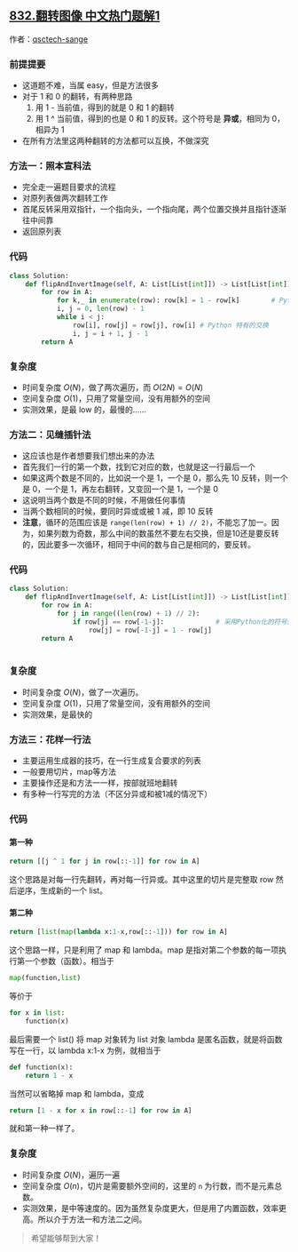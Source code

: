 ## [832.翻转图像 中文热门题解1](https://leetcode.cn/problems/flipping-an-image/solutions/100000/python3-duo-chong-jie-fa-xiang-jie-han-zui-duan-1x)

作者：[qsctech-sange](https://leetcode.cn/u/qsctech-sange)
### 前提提要
+ 这道题不难，当属 easy，但是方法很多
+ 对于 1 和 0 的翻转，有两种思路
    1. 用 1 - 当前值，得到的就是 0 和 1 的翻转
    2. 用 1 ^ 当前值，得到的也是 0 和 1 的反转。这个符号是 **异或**，相同为 0，相异为 1
+ 在所有方法里这两种翻转的方法都可以互换，不做深究

### 方法一：照本宣科法

+ 完全走一遍题目要求的流程
+ 对原列表做两次翻转工作
+ 首尾反转采用双指针，一个指向头，一个指向尾，两个位置交换并且指针逐渐往中间靠
+ 返回原列表
### 代码
```Python []
class Solution:
    def flipAndInvertImage(self, A: List[List[int]]) -> List[List[int]]:
        for row in A:       
            for k,_ in enumerate(row): row[k] = 1 - row[k]        # Python 风格的循环, 1和0反转
            i, j = 0, len(row) - 1
            while i < j:
                row[i], row[j] = row[j], row[i] # Python 特有的交换
                i, j = i + 1, j - 1
        return A
```
### 复杂度
+ 时间复杂度 $O(N)$，做了两次遍历，而 $O(2N) = O(N)$
+ 空间复杂度 $O(1)$，只用了常量空间，没有用额外的空间
+ 实测效果，是最 low 的，最慢的......

### 方法二：见缝插针法

+ 这应该也是作者想要我们想出来的办法
+ 首先我们一行的第一个数，找到它对应的数，也就是这一行最后一个
+ 如果这两个数是不同的，比如说一个是 1，一个是 0，那么先 10 反转，则一个是 0，一个是 1，再左右翻转，又变回一个是 1，一个是 0
+ 这说明当两个数是不同的时候，不用做任何事情
+ 当两个数相同的时候，要同时异或或被 1 减，即 10 反转
+ **注意**，循环的范围应该是 `range(len(row) + 1) // 2)`，不能忘了加一。因为，如果列数为奇数，那么中间的数虽然不要左右交换，但是10还是要反转的，因此要多一次循环，相同于中间的数与自己是相同的，要反转。
### 代码
```Python []
class Solution:
    def flipAndInvertImage(self, A: List[List[int]]) -> List[List[int]]:
        for row in A:
            for j in range((len(row) + 1) // 2):
                if row[j] == row[-1-j]:             # 采用Python化的符号索引
                    row[j] = row[-1-j] = 1 - row[j]    
        return A
                    
```
### 复杂度
+ 时间复杂度 $O(N)$，做了一次遍历。
+ 空间复杂度 $O(1)$，只用了常量空间，没有用额外的空间
+ 实测效果，是最快的

### 方法三：花样一行法
+ 主要运用生成器的技巧，在一行生成复合要求的列表
+ 一般要用切片，map等方法
+ 主要操作还是和方法一一样，按部就班地翻转
+ 有多种一行写完的方法（不区分异或和被1减的情况下）
### 代码
#### 第一种
```Python []
return [[j ^ 1 for j in row[::-1]] for row in A]
```
这个思路是对每一行先翻转，再对每一行异或。其中这里的切片是完整取 row 然后逆序，生成新的一个 list。
#### 第二种
```Python []
return [list(map(lambda x:1-x,row[::-1])) for row in A]
```
这个思路一样，只是利用了 map 和 lambda。map 是指对第二个参数的每一项执行第一个参数（函数）。相当于
```Python []
map(function,list)
```
等价于
```Python []
for x in list:
    function(x)
```
最后需要一个 list() 将 map 对象转为 list 对象
lambda 是匿名函数，就是将函数写在一行，以 lambda x:1-x 为例，就相当于
```Python []
def function(x):
    return 1 - x 
```
当然可以省略掉 map 和 lambda，变成
```Python []
return [1 - x for x in row[::-1] for row in A]
```
就和第一种一样了。
### 复杂度
+ 时间复杂度 $O(N)$，遍历一遍
+ 空间复杂度 $O(n)$，切片是需要额外空间的，这里的 `n` 为行数，而不是元素总数。
+ 实测效果，是中等速度的。因为虽然复杂度更大，但是用了内置函数，效率更高。所以介于方法一和方法二之间。

> 希望能够帮到大家！